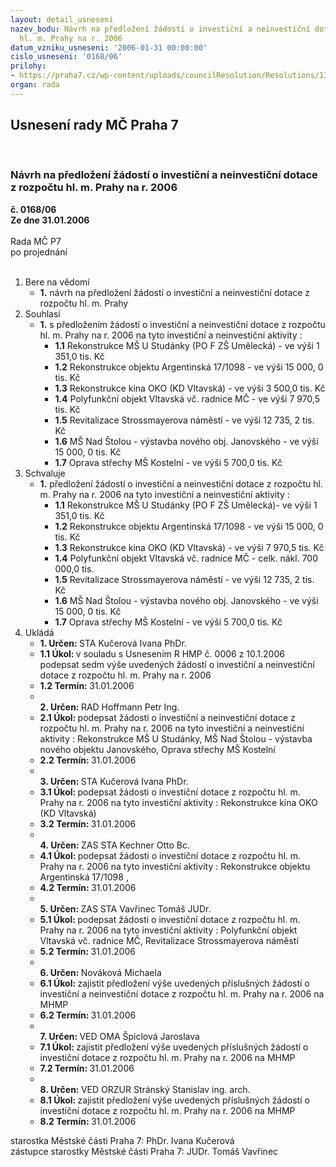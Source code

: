 ```yaml
---
layout: detail_usneseni
nazev_bodu: Návrh na předložení žádostí o investiční a neinvestiční dotace z rozpočtu
  hl. m. Prahy na r. 2006
datum_vzniku_usneseni: '2006-01-31 00:00:00'
cislo_usneseni: '0168/06'
prilohy:
- https://praha7.cz/wp-content/uploads/councilResolution/Resolutions/13520/6-usneseni0165.doc
organ: rada
---
```

<div id="ucUsn_pList" class="usn">
	<span><h2>Usnesení rady MČ Praha 7 </h2>
<br></span><div class="standBody">
<span><h3>Návrh na předložení žádostí o investiční a neinvestiční dotace z rozpočtu hl. m. Prahy na r. 2006</h3></span><div class="center">
		<strong>č. 0168/06</strong><br>
	</div>
<div class="center">
		<strong>Ze dne 31.01.2006</strong><br><br>
	</div>Rada MČ P7<br> po projednání<br><br><ol>
<li>Bere na vědomí<ul><li>
<strong>1.</strong> návrh na předložení žádostí o investiční a neinvestiční dotace z rozpočtu hl. m. Prahy</li></ul>
</li>
<li>Souhlasí<ul><li>
<strong>1.</strong> s předložením  žádostí o investiční a neinvestiční dotace z rozpočtu hl. m. Prahy na r. 2006 na tyto investiční a neinvestiční aktivity : <ul>
<li>
<strong>1.1</strong> Rekonstrukce MŠ U Studánky (PO F ZŠ Umělecká) - ve výši 1 351,0 tis. Kč</li>
<li>
<strong>1.2</strong> Rekonstrukce objektu Argentinská 17/1098 - ve výši 15 000, 0 tis. Kč</li>
<li>
<strong>1.3</strong> Rekonstrukce kina OKO (KD Vltavská) - ve výši 3 500,0 tis. Kč</li>
<li>
<strong>1.4</strong> Polyfunkční objekt Vltavská vč. radnice MČ - ve výši 7 970,5 tis. Kč</li>
<li>
<strong>1.5</strong> Revitalizace Strossmayerova náměstí - ve výši 12 735, 2 tis. Kč</li>
<li>
<strong>1.6</strong> MŠ Nad Štolou - výstavba nového obj. Janovského - ve výši 15 000, 0 tis. Kč</li>
<li>
<strong>1.7</strong> Oprava střechy MŠ Kostelní - ve výši 5 700,0 tis. Kč</li>
</ul>
</li></ul>
</li>
<li>Schvaluje<ul><li>
<strong>1.</strong> předložení žádostí o investiční a neinvestiční dotace z rozpočtu hl. m. Prahy na r. 2006 na tyto investiční a neinvestiční aktivity : <ul>
<li>
<strong>1.1</strong> Rekonstrukce MŠ U Studánky (PO F ZŠ Umělecká)- ve výši 1 351,0 tis. Kč</li>
<li>
<strong>1.2</strong> Rekonstrukce objektu Argentinská 17/1098 - ve výši 15 000, 0 tis. Kč</li>
<li>
<strong>1.3</strong> Rekonstrukce kina OKO (KD Vltavská) - ve výši 7 970,5 tis. Kč</li>
<li>
<strong>1.4</strong> Polyfunkční objekt Vltavská vč. radnice MČ - celk. nákl. 700 000,0 tis.</li>
<li>
<strong>1.5</strong> Revitalizace Strossmayerova náměstí - ve výši 12 735, 2 tis. Kč</li>
<li>
<strong>1.6</strong> MŠ Nad Štolou - výstavba nového obj. Janovského - ve výši 15 000, 0 tis. Kč</li>
<li>
<strong>1.7</strong> Oprava střechy MŠ Kostelní - ve výši 5 700,0 tis. Kč</li>
</ul>
</li></ul>
</li>
<li>Ukládá<ul>
<li>
<strong>1. Určen: </strong>STA Kučerová Ivana PhDr.</li>
<li>
<strong>1.1 Úkol: </strong>v souladu s Usnesením R HMP č. 0006 z 10.1.2006 podepsat sedm výše uvedených žádostí o investiční a neinvestiční dotace z rozpočtu hl. m. Prahy na r. 2006 </li>
<li>
<strong>1.2 Termín: </strong>31.01.2006</li>
<li>
<strong><br>2. Určen: </strong>RAD Hoffmann Petr Ing.</li>
<li>
<strong>2.1 Úkol: </strong>podepsat žádosti o investiční a neinvestiční dotace z rozpočtu hl. m. Prahy na r. 2006 na tyto investiční a neinvestiční aktivity : Rekonstrukce MŠ U Studánky,  MŠ Nad Štolou - výstavba nového objektu Janovského, Oprava střechy MŠ Kostelní</li>
<li>
<strong>2.2 Termín: </strong>31.01.2006</li>
<li>
<strong><br>3. Určen: </strong>STA Kučerová Ivana PhDr.</li>
<li>
<strong>3.1 Úkol: </strong>podepsat žádosti o investiční dotace z rozpočtu hl. m. Prahy na r. 2006 na tyto investiční aktivity : Rekonstrukce kina OKO (KD Vltavská) </li>
<li>
<strong>3.2 Termín: </strong>31.01.2006</li>
<li>
<strong><br>4. Určen: </strong>ZAS STA Kechner Otto Bc.</li>
<li>
<strong>4.1 Úkol: </strong>podepsat žádosti o investiční dotace z rozpočtu hl. m. Prahy na r. 2006 na tyto investiční aktivity : Rekonstrukce objektu Argentinská 17/1098 , </li>
<li>
<strong>4.2 Termín: </strong>31.01.2006</li>
<li>
<strong><br>5. Určen: </strong>ZAS STA Vavřinec Tomáš JUDr.</li>
<li>
<strong>5.1 Úkol: </strong>podepsat žádosti o investiční dotace z rozpočtu hl. m. Prahy na r. 2006 na tyto investiční aktivity : Polyfunkční objekt Vltavská vč. radnice MČ, Revitalizace Strossmayerova náměstí</li>
<li>
<strong>5.2 Termín: </strong>31.01.2006</li>
<li>
<strong><br>6. Určen: </strong>Nováková Michaela</li>
<li>
<strong>6.1 Úkol: </strong>zajistit předložení výše uvedených příslušných žádostí o investiční a neinvestiční dotace z rozpočtu hl. m. Prahy na r. 2006 na MHMP</li>
<li>
<strong>6.2 Termín: </strong>31.01.2006</li>
<li>
<strong><br>7. Určen: </strong>VED OMA Špiclová Jaroslava</li>
<li>
<strong>7.1 Úkol: </strong>zajistit předložení výše uvedených příslušných žádostí o investiční dotace z rozpočtu hl. m. Prahy na r. 2006 na MHMP</li>
<li>
<strong>7.2 Termín: </strong>31.01.2006</li>
<li>
<strong><br>8. Určen: </strong>VED ORZUR  Stránský Stanislav ing. arch.</li>
<li>
<strong>8.1 Úkol: </strong>zajistit předložení výše uvedených příslušných žádostí o investiční dotace z rozpočtu hl. m. Prahy na r. 2006 na MHMP</li>
<li>
<strong>8.2 Termín: </strong>31.01.2006</li>
</ul>
</li>
</ol>starostka Městské části Praha 7: PhDr. Ivana Kučerová<br>zástupce starostky Městské části Praha 7: JUDr. Tomáš Vavřinec 
</div>
</div>